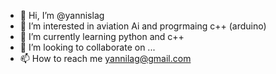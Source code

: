 - 👋 Hi, I’m @yannislag
- 👀 I’m interested in aviation Ai and progrmaing c++ (arduino)
- 🌱 I’m currently learning python and c++
- 💞️ I’m looking to collaborate on ...
- 📫 How to reach me yannilag@gmail.com

<!---
yannislag/yannislag is a ✨ special ✨ repository because its `README.md` (this file) appears on your GitHub profile.
You can click the Preview link to take a look at your changes.
--->

